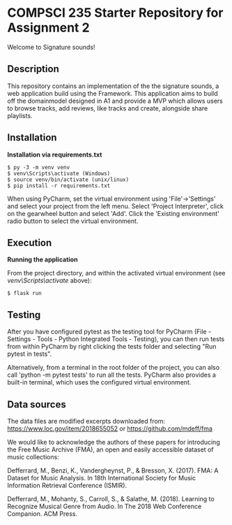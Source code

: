 # COMPSCI 235 Starter Repository for Assignment 2
Welcome to Signature sounds!


## Description

This repository contains an implementation of the the signature sounds, a web application build using the Framework. This application aims to build off the domainmodel designed in A1 and provide a MVP which allows users to browse tracks, add reviews, like tracks and create, alongside share playlists. 

## Installation

**Installation via requirements.txt**

```shell
$ py -3 -m venv venv
$ venv\Scripts\activate (Windows)
$ source venv/bin/activate (unix/linux)
$ pip install -r requirements.txt
```

When using PyCharm, set the virtual environment using 'File'->'Settings' and select your project from the left menu. Select 'Project Interpreter', click on the gearwheel button and select 'Add'. Click the 'Existing environment' radio button to select the virtual environment. 

## Execution

**Running the application**

From the project directory, and within the activated virtual environment (see *venv\Scripts\activate* above):

````shell
$ flask run
```` 


## Testing

After you have configured pytest as the testing tool for PyCharm (File - Settings - Tools - Python Integrated Tools - Testing), you can then run tests from within PyCharm by right clicking the tests folder and selecting "Run pytest in tests".

Alternatively, from a terminal in the root folder of the project, you can also call 'python -m pytest tests' to run all the tests. PyCharm also provides a built-in terminal, which uses the configured virtual environment. 

 
## Data sources

The data files are modified excerpts downloaded from:
https://www.loc.gov/item/2018655052  or
https://github.com/mdeff/fma 

We would like to acknowledge the authors of these papers for introducing the Free Music Archive (FMA), an open and easily accessible dataset of music collections: 

Defferrard, M., Benzi, K., Vandergheynst, P., & Bresson, X. (2017). FMA: A Dataset for Music Analysis. In 18th International Society for Music Information Retrieval Conference (ISMIR).

Defferrard, M., Mohanty, S., Carroll, S., & Salathe, M. (2018). Learning to Recognize Musical Genre from Audio. In The 2018 Web Conference Companion. ACM Press.

